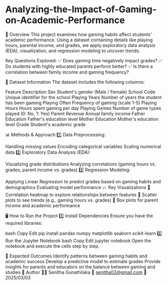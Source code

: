 # Analyzing-the-Impact-of-Gaming-on-Academic-Performance
📖 Overview
This project examines how gaming habits affect students' academic performance. Using a dataset containing details like playing hours, parental income, and grades, we apply exploratory data analysis (EDA), visualization, and regression modeling to uncover trends.

Key Questions Explored:
✅ Does gaming time negatively impact grades?
✅ Do students with highly educated parents perform better?
✅ Is there a correlation between family income and gaming frequency?

📂 Dataset Information
The dataset includes the following columns:

Feature	Description
Sex	Student's gender (Male / Female)
School Code	Unique identifier for the school
Playing Years	Number of years the student has been gaming
Playing Often	Frequency of gaming (scale 1-5)
Playing Hours	Hours spent gaming per day
Playing Games	Number of game types played (0: No, 1: Yes)
Parent Revenue	Annual family income
Father Education	Father's education level
Mother Education	Mother's education level
Grade	Student's academic grade

📊 Methods & Approach
1️⃣ Data Preprocessing:

Handling missing values
Encoding categorical variables
Scaling numerical data
2️⃣ Exploratory Data Analysis (EDA):

Visualizing grade distributions
Analyzing correlations (gaming hours vs. grades, parent income vs. grades)
3️⃣ Regression Modeling:

Applying Linear Regression to predict grades based on gaming habits and demographics
Evaluating model performance
📈 Key Visualizations
🔹 Correlation heatmap to explore relationships between features
🔹 Scatter plots to see trends (e.g., gaming hours vs. grades)
🔹 Box plots for parent income and academic performance

🖥️ How to Run the Project
1️⃣ Install Dependencies
Ensure you have the required libraries:

bash
Copy
Edit
pip install pandas numpy matplotlib seaborn scikit-learn
2️⃣ Run the Jupyter Notebook
bash
Copy
Edit
jupyter notebook
Open the notebook and execute the cells step by step.

📌 Expected Outcomes
Identify patterns between gaming habits and academic success
Develop a predictive model to estimate grades
Provide insights for parents and educators on the balance between gaming and studies
📜 Author
👨‍💻 Senitha Gunathilaka
📧 senitha02@gmail.com
📅 2025/03/03

